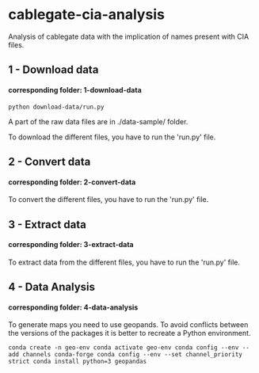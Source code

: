 # cablegate-cia-analysis
Analysis of cablegate data with the implication of names present with CIA files.

## 1 - Download data

#### corresponding folder: 1-download-data

`python download-data/run.py`

A part of the raw data files are in ./data-sample/ folder.

To download the different files, you have to run the 'run.py' file.  

## 2 - Convert data 

#### corresponding folder: 2-convert-data

To convert the different files, you have to run the 'run.py' file.  

## 3 - Extract data

#### corresponding folder: 3-extract-data

To extract data from the different files, you have to run the 'run.py' file.  



## 4 - Data Analysis

#### corresponding folder: 4-data-analysis

To generate maps you need to use geopands. To avoid conflicts between the versions of the packages it is better to recreate a Python environment.

`conda create -n geo-env
conda activate geo-env
conda config --env --add channels conda-forge
conda config --env --set channel_priority strict
conda install python=3 geopandas`
